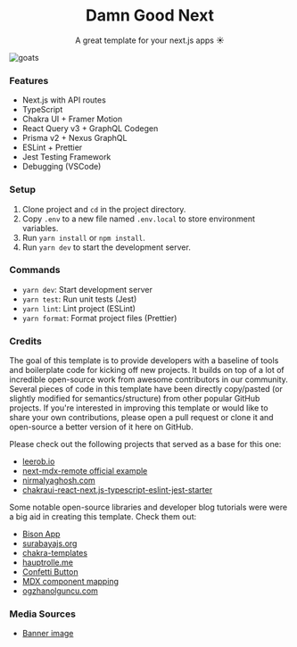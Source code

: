 <h1 align="center">Damn Good Next</h1>

<p align="center">A great template for your next.js apps ☀️</p>

![goats](https://user-images.githubusercontent.com/61833561/104053556-b5b7a880-51a8-11eb-8530-bc10e78ab616.jpg)

### Features

- Next.js with API routes
- TypeScript
- Chakra UI + Framer Motion
- React Query v3 + GraphQL Codegen
- Prisma v2 + Nexus GraphQL
- ESLint + Prettier
- Jest Testing Framework
- Debugging (VSCode)

### Setup

1. Clone project and `cd` in the project directory.
2. Copy `.env` to a new file named `.env.local` to store environment variables.
3. Run `yarn install` or `npm install`.
4. Run `yarn dev` to start the development server.

### Commands

- `yarn dev`: Start development server
- `yarn test`: Run unit tests (Jest)
- `yarn lint`: Lint project (ESLint)
- `yarn format`: Format project files (Prettier)

### Credits

The goal of this template is to provide developers with a baseline of tools and boilerplate code for
kicking off new projects. It builds on top of a lot of incredible open-source work from awesome
contributors in our community. Several pieces of code in this template have been directly
copy/pasted (or slightly modified for semantics/structure) from other popular GitHub projects. If
you're interested in improving this template or would like to share your own contributions, please
open a pull request or clone it and open-source a better version of it here on GitHub.

Please check out the following projects that served as a base for this one:

- [leerob.io](https://github.com/leerob/leerob.io)
- [next-mdx-remote official example](https://github.com/hashicorp/next-mdx-remote)
- [nirmalyaghosh.com](https://github.com/ghoshnirmalya/nirmalyaghosh.com)
- [chakraui-react-next.js-typescript-eslint-jest-starter](https://github.com/abhishekbhardwaj/chakraui-react-next.js-typescript-eslint-jest-starter)

Some notable open-source libraries and developer blog tutorials were were a big aid in creating this
template. Check them out:

- [Bison App](https://github.com/echobind/bisonapp)
- [surabayajs.org](https://github.com/surabayajs/surabayajs.org)
- [chakra-templates](https://github.com/hauptrolle/chakra-templates)
- [hauptrolle.me](https://github.com/hauptrolle/hauptrolle.me)
- [Confetti Button](https://raptis.wtf/blog/gatsby-mdx-copy-code-button-with-confetti/)
- [MDX component mapping](https://richardhaines.dev/create-a-landing-page-with-next-and-mdx/)
- [ogzhanolguncu.com](https://github.com/ogzhanolguncu/ogzhanolguncu.com)

### Media Sources

- [Banner image](https://basketballforever.com/2019/03/07/the-key-points-of-difference-in-the-michael-jordan-lebron-james-goat-debate)
